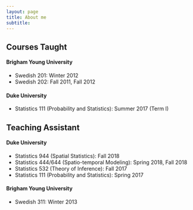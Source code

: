 ```yaml
---
layout: page
title: About me
subtitle:
---
```


## Courses Taught

#### Brigham Young University

- Swedish 201: Winter 2012 
- Swedish 202: Fall 2011, Fall 2012

#### Duke University

- Statistics 111 (Probability and Statistics): Summer 2017 (Term I)

## Teaching Assistant

#### Duke University

- Statistics 944 (Spatial Statistics): Fall 2018
- Statistics 444/644 (Spatio-temporal Modeling): Spring 2018, Fall 2018
- Statistics 532 (Theory of Inference): Fall 2017
- Statistics 111 (Probability and Statistics): Spring 2017 

#### Brigham Young University

- Swedish 311: Winter 2013 
